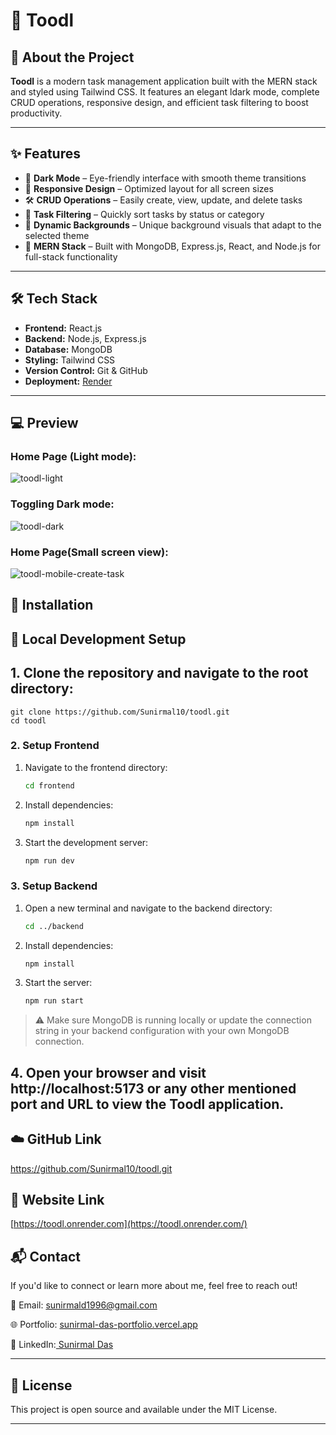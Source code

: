 # 🌟 Toodl

## 🚀 About the Project

**Toodl** is a modern task management application built with the MERN stack and styled using Tailwind CSS. It features an elegant ldark mode, complete CRUD operations, responsive design, and efficient task filtering to boost productivity.

---

## ✨ Features

- 🌙 **Dark Mode** – Eye-friendly interface with smooth theme transitions  
- 📱 **Responsive Design** – Optimized layout for all screen sizes  
- 🛠️ **CRUD Operations** – Easily create, view, update, and delete tasks  
- 🧭 **Task Filtering** – Quickly sort tasks by status or category  
- 🎨 **Dynamic Backgrounds** – Unique background visuals that adapt to the selected theme  
- 🔐 **MERN Stack** – Built with MongoDB, Express.js, React, and Node.js for full-stack functionality  

---

## 🛠 Tech Stack

- **Frontend:** React.js  
- **Backend:** Node.js, Express.js  
- **Database:** MongoDB  
- **Styling:** Tailwind CSS  
- **Version Control:** Git & GitHub  
- **Deployment:** [Render](https://render.com)  


---

## 💻 Preview

### Home Page (Light mode):

![toodl-light](https://github.com/user-attachments/assets/f3fac6b2-2e8b-4932-8663-be2a9d242229)


### Toggling Dark mode:

![toodl-dark](https://github.com/user-attachments/assets/d89fa774-0e3c-4f25-b208-7448cdbfb40f)


### Home Page(Small screen view):

![toodl-mobile-create-task](https://github.com/user-attachments/assets/44fd3246-3dd7-470f-ab2d-775914464e6d)


##  🔧 Installation

## 🚀 Local Development Setup

## 1. Clone the repository and navigate to the root directory:

```
git clone https://github.com/Sunirmal10/toodl.git
cd toodl
```

### 2. Setup Frontend

1. Navigate to the frontend directory:

   ```bash
   cd frontend
   ```

2. Install dependencies:

   ```bash
   npm install
   ```

3. Start the development server:

   ```bash
   npm run dev
   ```

### 3. Setup Backend

1. Open a new terminal and navigate to the backend directory:

   ```bash
   cd ../backend
   ```

2. Install dependencies:

   ```bash
   npm install
   ```

3. Start the server:

   ```bash
   npm run start
   ```

> ⚠️ Make sure MongoDB is running locally or update the connection string in your backend configuration with your own MongoDB connection.


## 4. Open your browser and visit http://localhost:5173 or any other mentioned port and URL to view the Toodl application.

## ☁️ GitHub Link

https://github.com/Sunirmal10/toodl.git

## 🔗 Website Link

[https://toodl.onrender.com](https://toodl.onrender.com/)

## 📬 Contact

If you'd like to connect or learn more about me, feel free to reach out!

📧 Email: sunirmald1996@gmail.com

🌐 Portfolio: [sunirmal-das-portfolio.vercel.app](https://sunirmal-das-portfolio.vercel.app/)

💼 LinkedIn:[ Sunirmal Das](https://www.linkedin.com/in/sdofficial008)

---

## 📝 License
This project is open source and available under the MIT License.

---

